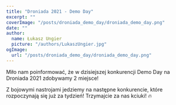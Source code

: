 ```yaml
---
title: "Droniada 2021 - Demo Day"
excerpt: ""
coverImage: "/posts/droniada_demo_day/droniada_demo_day.png"
date: ""
author:
  name: Łukasz Ungier
  picture: "/authors/LukaszUngier.jpg"
ogImage:
  url: "/posts/droniada_demo_day/droniada_demo_day.png"
---
```


Miło nam poinformować, że w dzisiejszej konkurencji Demo Day na Droniada 2021 zdobywamy 2 miejsce!

Z bojowymi nastrojami jedziemy na następne konkurencie, które rozpoczynają się już za tydzień!
Trzymajcie za nas kciuki! :fire: